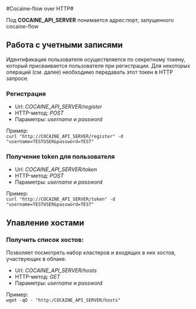 #Cocaine-flow over HTTP#

Под **COCAINE_API_SERVER** понимается адрес:порт, запущенного cocaine-flow

## Работа с учетными записями ##
Идентификация пользователя осуществляется по секретному токену, который присваивается пользователя при регистрации. 
Для некоторых операций (см. далее) необходимо передавать этот токен в HTTP запросе.

### Регистрация
 
  + Url: *COCAINE_API_SERVER/register*
  + HTTP-метод: *POST*
  + Параметры: *username* и *password*  

Пример:  
    `curl "http://COCAINE_API_SERVER/register" -d "username=TESTUSER&password=TEST"`

### Получение token для пользователя

  + Url: *COCAINE_API_SERVER/token*
  + HTTP-метод: *POST*
  + Параметры: *username* и *password*

Пример:  
    `curl "http://COCAINE_API_SERVER/token" -d "username=TESTUSER&password=TEST"`

## Упавление хостами

### Получить список хостов:
Позволяет посмотреть набор кластеров и входящих в них хостов, участвующих в облаке.

  + Url: *COCAINE_API_SERVER/hosts*
  + HTTP-метод: *GET*
  + Параметры: *username* и *password*

Пример:  
    `wget -qO - "http:/COCAINE_API_SERVER/hosts"`
